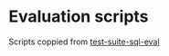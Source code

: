 # Evaluation scripts

Scripts coppied from [test-suite-sql-eval](https://github.com/taoyds/test-suite-sql-eval)
